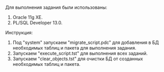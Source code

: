 Для выполнения задания были использованы:
1. Oracle 11g XE.
2. PL/SQL Developer 13.0.

Инструкция:
1. Под "system" запускаем "migrate_script.pdc" для добавления в БД необходимых таблиц и пакета для выполнения задания.
2. Запускаем "execute_script.tst" для выполнения всех заданий.
3. Запускаем "clear_objects.tst" для очистки БД от созданных необходимых таблиц и пакета.
